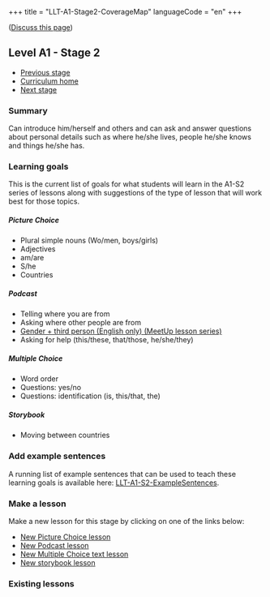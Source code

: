 +++
title = "LLT-A1-Stage2-CoverageMap"
languageCode = "en"
+++

([Discuss this page](/en/LLT-A1-Stage2-Talk))

## Level A1 - Stage 2

  - [Previous stage](/en/LLT-A1-Stage1-CoverageMap)
  - [Curriculum home](/group/thelastlanguagetextbook/curriculum)
  - [Next stage](/en/LLT-A1-Stage3-CoverageMap)

### Summary

Can introduce him/herself and others and can ask and answer questions
about personal details such as where he/she lives, people he/she knows
and things he/she has.

### Learning goals

This is the current list of goals for what students will learn in the
A1-S2 series of lessons along with suggestions of the type of lesson
that will work best for those topics.

##### Picture Choice

  - Plural simple nouns (Wo/men, boys/girls)
  - Adjectives
  - am/are
  - S/he
  - Countries

##### Podcast

  - Telling where you are from
  - Asking where other people are from
  - [Gender + third person (English only) (MeetUp lesson
    series)](http://wikiotics.org/en/LLT-Conversation-Unit1-Introductions2)
  - Asking for help (this/these, that/those, he/she/they)

##### Multiple Choice

  - Word order
  - Questions: yes/no
  - Questions: identification (is, this/that, the)

##### Storybook

  - Moving between countries

### Add example sentences

A running list of example sentences that can be used to teach these
learning goals is available here:
[LLT-A1-S2-ExampleSentences](/en/LLT-A1-S2-ExampleSentences).

### Make a lesson

Make a new lesson for this stage by clicking on one of the links below:

  - [New Picture Choice
    lesson](https://wikiotics.org/new/flashcard_deck?template=picture_choice&tag=LLT&tag=A1-S2&tag=target-language:en)
  - [New Podcast
    lesson](https://wikiotics.org/new/flashcard_deck?template=podcast&tag=LLT&tag=A1-S2&tag=target-language:en)
  - [New Multiple Choice text
    lesson](https://wikiotics.org/new/flashcard_deck?template=phrase_choice&tag=LLT&tag=A1-S2&tag=target-language:en)
  - [New storybook
    lesson](https://wikiotics.org/new/flashcard_deck?template=storybook&tag=LLT&tag=A1-S2&tag=target-language:en)

### Existing lessons
